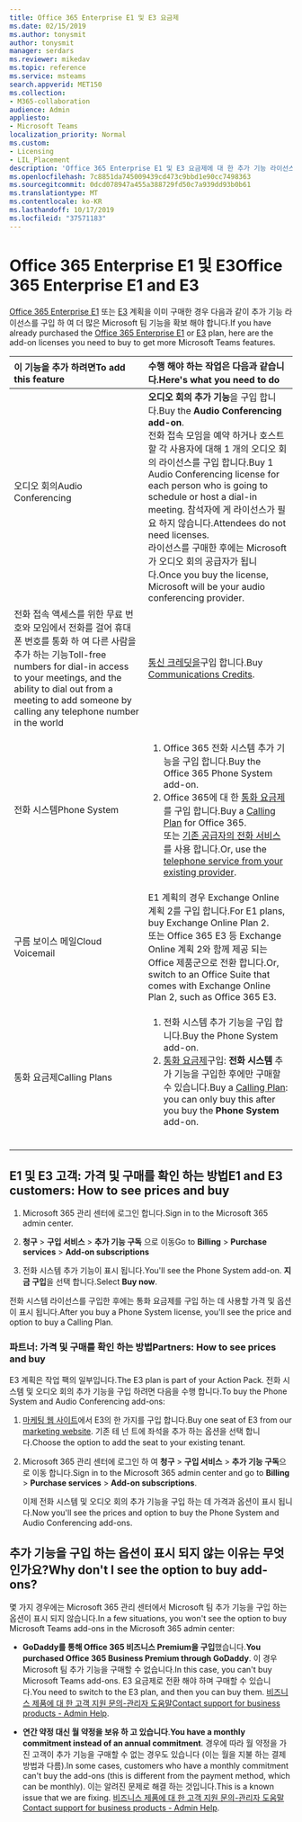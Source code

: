 ```yaml
---
title: Office 365 Enterprise E1 및 E3 요금제
ms.date: 02/15/2019
ms.author: tonysmit
author: tonysmit
manager: serdars
ms.reviewer: mikedav
ms.topic: reference
ms.service: msteams
search.appverid: MET150
ms.collection:
- M365-collaboration
audience: Admin
appliesto:
- Microsoft Teams
localization_priority: Normal
ms.custom:
- Licensing
- LIL_Placement
description: 'Office 365 Enterprise E1 및 E3 요금제에 대 한 추가 기능 라이선스, 기능 및 구입 방법에 대해 알아봅니다. '
ms.openlocfilehash: 7c8851da745009439cd473c9bbd1e90cc7498363
ms.sourcegitcommit: 0dcd078947a455a388729fd50c7a939dd93b0b61
ms.translationtype: MT
ms.contentlocale: ko-KR
ms.lasthandoff: 10/17/2019
ms.locfileid: "37571183"
---
```

# <a name="office-365-enterprise-e1-and-e3"></a><span data-ttu-id="0f15f-103">Office 365 Enterprise E1 및 E3</span><span class="sxs-lookup"><span data-stu-id="0f15f-103">Office 365 Enterprise E1 and E3</span></span>

<span data-ttu-id="0f15f-104">[Office 365 Enterprise E1](https://products.office.com/en-us/business/office-365-enterprise-e1-business-software) 또는 [E3](https://products.office.com/en-us/business/office-365-enterprise-e3-business-software) 계획을 이미 구매한 경우 다음과 같이 추가 기능 라이선스를 구입 하 여 더 많은 Microsoft 팀 기능을 확보 해야 합니다.</span><span class="sxs-lookup"><span data-stu-id="0f15f-104">If you have already purchased the [Office 365 Enterprise E1](https://products.office.com/en-us/business/office-365-enterprise-e1-business-software) or [E3](https://products.office.com/en-us/business/office-365-enterprise-e3-business-software) plan, here are the add-on licenses you need to buy to get more Microsoft Teams features.</span></span>

|<span data-ttu-id="0f15f-105">이 기능을 추가 하려면</span><span class="sxs-lookup"><span data-stu-id="0f15f-105">To add this feature</span></span>|<span data-ttu-id="0f15f-106">수행 해야 하는 작업은 다음과 같습니다.</span><span class="sxs-lookup"><span data-stu-id="0f15f-106">Here's what you need to do</span></span>|
|:------------------|:--------------------------|
|<span data-ttu-id="0f15f-107">오디오 회의</span><span class="sxs-lookup"><span data-stu-id="0f15f-107">Audio Conferencing</span></span> <br/> <br/> |<span data-ttu-id="0f15f-108">**오디오 회의 추가 기능**을 구입 합니다.</span><span class="sxs-lookup"><span data-stu-id="0f15f-108">Buy the **Audio Conferencing add-on**.</span></span> <br/><span data-ttu-id="0f15f-109">전화 접속 모임을 예약 하거나 호스트할 각 사용자에 대해 1 개의 오디오 회의 라이선스를 구입 합니다.</span><span class="sxs-lookup"><span data-stu-id="0f15f-109">Buy 1 Audio Conferencing license for each person who is going to schedule or host a dial-in meeting.</span></span> <span data-ttu-id="0f15f-110">참석자에 게 라이선스가 필요 하지 않습니다.</span><span class="sxs-lookup"><span data-stu-id="0f15f-110">Attendees do not need licenses.</span></span><br/> <span data-ttu-id="0f15f-111">라이선스를 구매한 후에는 Microsoft가 오디오 회의 공급자가 됩니다.</span><span class="sxs-lookup"><span data-stu-id="0f15f-111">Once you buy the license, Microsoft will be your audio conferencing provider.</span></span> |
|<span data-ttu-id="0f15f-112">전화 접속 액세스를 위한 무료 번호와 모임에서 전화를 걸어 휴대폰 번호를 통화 하 여 다른 사람을 추가 하는 기능</span><span class="sxs-lookup"><span data-stu-id="0f15f-112">Toll-free numbers for dial-in access to your meetings, and the ability to dial out from a meeting to add someone by calling any telephone number in the world</span></span><br/> | <span data-ttu-id="0f15f-113">[통신 크레딧을](../add-funds-and-manage-communications-credits.md)구입 합니다.</span><span class="sxs-lookup"><span data-stu-id="0f15f-113">Buy [Communications Credits](../add-funds-and-manage-communications-credits.md).</span></span>|
|<span data-ttu-id="0f15f-114">전화 시스템</span><span class="sxs-lookup"><span data-stu-id="0f15f-114">Phone System</span></span> <br/> |<ol><li><span data-ttu-id="0f15f-115">Office 365 전화 시스템 추가 기능을 구입 합니다.</span><span class="sxs-lookup"><span data-stu-id="0f15f-115">Buy the Office 365 Phone System add-on.</span></span> </li><li><span data-ttu-id="0f15f-116">Office 365에 대 한 [통화 요금제](../calling-plans-for-office-365.md) 를 구입 합니다.</span><span class="sxs-lookup"><span data-stu-id="0f15f-116">Buy a [Calling Plan](../calling-plans-for-office-365.md) for Office 365.</span></span></li></ul><span data-ttu-id="0f15f-117">또는 [기존 공급자의 전화 서비스](microsoft-teams-add-on-licensing.md#bkmk_existing)를 사용 합니다.</span><span class="sxs-lookup"><span data-stu-id="0f15f-117">Or, use the [telephone service from your existing provider](microsoft-teams-add-on-licensing.md#bkmk_existing).</span></span>  <br/> |
|<span data-ttu-id="0f15f-118">구름 보이스 메일</span><span class="sxs-lookup"><span data-stu-id="0f15f-118">Cloud Voicemail</span></span><br/> |<span data-ttu-id="0f15f-119">E1 계획의 경우 Exchange Online 계획 2를 구입 합니다.</span><span class="sxs-lookup"><span data-stu-id="0f15f-119">For E1 plans, buy Exchange Online Plan 2.</span></span> <br/><span data-ttu-id="0f15f-120">또는 Office 365 E3 등 Exchange Online 계획 2와 함께 제공 되는 Office 제품군으로 전환 합니다.</span><span class="sxs-lookup"><span data-stu-id="0f15f-120">Or, switch to an Office Suite that comes with Exchange Online Plan 2, such as Office 365 E3.</span></span> |
|<span data-ttu-id="0f15f-121">통화 요금제</span><span class="sxs-lookup"><span data-stu-id="0f15f-121">Calling Plans</span></span><br/> |<ol><li><span data-ttu-id="0f15f-122">전화 시스템 추가 기능을 구입 합니다.</span><span class="sxs-lookup"><span data-stu-id="0f15f-122">Buy the Phone System add-on.</span></span></li><li><span data-ttu-id="0f15f-123">[통화 요금제](../calling-plans-for-office-365.md)구입: **전화 시스템** 추가 기능을 구입한 후에만 구매할 수 있습니다.</span><span class="sxs-lookup"><span data-stu-id="0f15f-123">Buy a [Calling Plan](../calling-plans-for-office-365.md): you can only buy this after you buy the **Phone System** add-on.</span></span></li></ol> <br/> |
   
  
## <a name="e1-and-e3-customers-how-to-see-prices-and-buy"></a><span data-ttu-id="0f15f-124">E1 및 E3 고객: 가격 및 구매를 확인 하는 방법</span><span class="sxs-lookup"><span data-stu-id="0f15f-124">E1 and E3 customers: How to see prices and buy</span></span>
<span data-ttu-id="0f15f-125"><a name="bkmk_buypremium"> </a></span><span class="sxs-lookup"><span data-stu-id="0f15f-125"></span></span>

1. <span data-ttu-id="0f15f-126">Microsoft 365 관리 센터에 로그인 합니다.</span><span class="sxs-lookup"><span data-stu-id="0f15f-126">Sign in to the Microsoft 365 admin center.</span></span>

2. <span data-ttu-id="0f15f-127">**청구** > **구입 서비스** > **추가 기능 구독** 으로 이동</span><span class="sxs-lookup"><span data-stu-id="0f15f-127">Go to **Billing** > **Purchase services** > **Add-on subscriptions**</span></span>

3. <span data-ttu-id="0f15f-128">전화 시스템 추가 기능이 표시 됩니다.</span><span class="sxs-lookup"><span data-stu-id="0f15f-128">You'll see the Phone System add-on.</span></span> <span data-ttu-id="0f15f-129">**지금 구입**을 선택 합니다.</span><span class="sxs-lookup"><span data-stu-id="0f15f-129">Select **Buy now**.</span></span> 

<span data-ttu-id="0f15f-130">전화 시스템 라이선스를 구입한 후에는 통화 요금제를 구입 하는 데 사용할 가격 및 옵션이 표시 됩니다.</span><span class="sxs-lookup"><span data-stu-id="0f15f-130">After you buy a Phone System license, you'll see the price and option to buy a Calling Plan.</span></span>

### <a name="partners-how-to-see-prices-and-buy"></a><span data-ttu-id="0f15f-131">파트너: 가격 및 구매를 확인 하는 방법</span><span class="sxs-lookup"><span data-stu-id="0f15f-131">Partners: How to see prices and buy</span></span>
<span data-ttu-id="0f15f-132"><a name="bkmk_partners"> </a></span><span class="sxs-lookup"><span data-stu-id="0f15f-132"></span></span>

<span data-ttu-id="0f15f-133">E3 계획은 작업 팩의 일부입니다.</span><span class="sxs-lookup"><span data-stu-id="0f15f-133">The E3 plan is part of your Action Pack.</span></span> <span data-ttu-id="0f15f-134">전화 시스템 및 오디오 회의 추가 기능을 구입 하려면 다음을 수행 합니다.</span><span class="sxs-lookup"><span data-stu-id="0f15f-134">To buy the Phone System and Audio Conferencing add-ons:</span></span>

1. <span data-ttu-id="0f15f-135">[마케팅 웹 사이트](https://go.microsoft.com/fwlink/?LinkId=24393)에서 E3의 한 가지를 구입 합니다.</span><span class="sxs-lookup"><span data-stu-id="0f15f-135">Buy one seat of E3 from our [marketing website](https://go.microsoft.com/fwlink/?LinkId=24393).</span></span> <span data-ttu-id="0f15f-136">기존 테 넌 트에 좌석을 추가 하는 옵션을 선택 합니다.</span><span class="sxs-lookup"><span data-stu-id="0f15f-136">Choose the option to add the seat to your existing tenant.</span></span>

2. <span data-ttu-id="0f15f-137">Microsoft 365 관리 센터에 로그인 하 여 **청구** > **구입 서비스** > **추가 기능 구독**으로 이동 합니다.</span><span class="sxs-lookup"><span data-stu-id="0f15f-137">Sign in to the Microsoft 365 admin center and go to **Billing** > **Purchase services** > **Add-on subscriptions**.</span></span>

    <span data-ttu-id="0f15f-138">이제 전화 시스템 및 오디오 회의 추가 기능을 구입 하는 데 가격과 옵션이 표시 됩니다.</span><span class="sxs-lookup"><span data-stu-id="0f15f-138">Now you'll see the prices and option to buy the Phone System and Audio Conferencing add-ons.</span></span>

## <a name="why-dont-i-see-the-option-to-buy-add-ons"></a><span data-ttu-id="0f15f-139">추가 기능을 구입 하는 옵션이 표시 되지 않는 이유는 무엇 인가요?</span><span class="sxs-lookup"><span data-stu-id="0f15f-139">Why don't I see the option to buy add-ons?</span></span>
<span data-ttu-id="0f15f-140"><a name="bkmk_how"> </a></span><span class="sxs-lookup"><span data-stu-id="0f15f-140"></span></span>

<span data-ttu-id="0f15f-141">몇 가지 경우에는 Microsoft 365 관리 센터에서 Microsoft 팀 추가 기능을 구입 하는 옵션이 표시 되지 않습니다.</span><span class="sxs-lookup"><span data-stu-id="0f15f-141">In a few situations, you won't see the option to buy Microsoft Teams add-ons in the Microsoft 365 admin center:</span></span>

- <span data-ttu-id="0f15f-142">**GoDaddy를 통해 Office 365 비즈니스 Premium을 구입**했습니다.</span><span class="sxs-lookup"><span data-stu-id="0f15f-142">**You purchased Office 365 Business Premium through GoDaddy**.</span></span> <span data-ttu-id="0f15f-143">이 경우 Microsoft 팀 추가 기능을 구매할 수 없습니다.</span><span class="sxs-lookup"><span data-stu-id="0f15f-143">In this case, you can't buy Microsoft Teams add-ons.</span></span> <span data-ttu-id="0f15f-144">E3 요금제로 전환 해야 하며 구매할 수 있습니다.</span><span class="sxs-lookup"><span data-stu-id="0f15f-144">You need to switch to the E3 plan, and then you can buy them.</span></span> <span data-ttu-id="0f15f-145">[비즈니스 제품에 대 한 고객 지원 문의-관리자 도움말](https://support.office.com/article/32a17ca7-6fa0-4870-8a8d-e25ba4ccfd4b)</span><span class="sxs-lookup"><span data-stu-id="0f15f-145">[Contact support for business products - Admin Help](https://support.office.com/article/32a17ca7-6fa0-4870-8a8d-e25ba4ccfd4b).</span></span>

- <span data-ttu-id="0f15f-146">**연간 약정 대신 월 약정을 보유 하 고 있습니다**.</span><span class="sxs-lookup"><span data-stu-id="0f15f-146">**You have a monthly commitment instead of an annual commitment**.</span></span> <span data-ttu-id="0f15f-147">경우에 따라 월 약정을 가진 고객이 추가 기능을 구매할 수 없는 경우도 있습니다 (이는 월을 지불 하는 결제 방법과 다름).</span><span class="sxs-lookup"><span data-stu-id="0f15f-147">In some cases, customers who have a monthly commitment can't buy the add-ons (this is different from the payment method, which can be monthly).</span></span> <span data-ttu-id="0f15f-148">이는 알려진 문제로 해결 하는 것입니다.</span><span class="sxs-lookup"><span data-stu-id="0f15f-148">This is a known issue that we are fixing.</span></span> <span data-ttu-id="0f15f-149">[비즈니스 제품에 대 한 고객 지원 문의-관리자 도움말](https://support.office.com/article/32a17ca7-6fa0-4870-8a8d-e25ba4ccfd4b)</span><span class="sxs-lookup"><span data-stu-id="0f15f-149">[Contact support for business products - Admin Help](https://support.office.com/article/32a17ca7-6fa0-4870-8a8d-e25ba4ccfd4b).</span></span>

